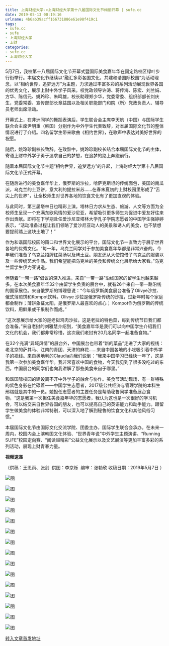 ```yaml
---
title: 上海财经大学->上海财经大学第十八届国际文化节绚丽开幕 | sufe.cc
date: 2019-05-13 00:19:16
urlname: 4b6ab39acff166731886e61e98f419c1
tags: 
- sufe.cc
- sufe
- 上海财经大学
- 上财
categories:
- sufe.cc
- 上海财经大学
---
```



5月7日，我校第十八届国际文化节开幕式暨国际美食嘉年华在国定路校区绿叶步行街举行。本届文化节继续以“融汇多彩各国文化，共建和谐国际校园”为活动理念，以“相约世界，追梦远方”为主题，力求通过丰富多彩的系列活动展现世界各国的优秀文化，展示上财中外学子风采。校党政领导许涛、蒋传海、陈宏、刘兰娟、方华、陈信元、姚玲珍、朱鸣雄，校长助理郑少华，党委常委、组织部部长刘庆生，党委常委、宣传部部长章益国以及相关职能部门和院（所）党政负责人、辅导员老师出席活动。

开幕式上，在非洲同学的舞蹈表演后，学生联合会主席李天航（中国）与国际学生联合会主席尹明重（韩国）分别作为中外学生代表致辞，对本届国际文化节的整体情况进行了介绍。四名留学生带来歌曲《相约世界》，在歌声中表达对美好世界的祝愿。

随后，姚玲珍副校长致辞。在致辞中，姚玲珍副校长结合本届国际文化节的主体，寄语上财中外学子勇于追求自己的梦想，在追梦的路上奔跑前行。

随着本届国际文化节主题“相约世界，追梦远方”的升起，上海财经大学第十八届国际文化节正式开幕。

在随后进行的美食嘉年华上，俄罗斯的沙拉，哈萨克斯坦的传统面包，美国的南瓜派，乌克兰的土豆饼，意大利的提拉米苏……在春末夏初的上财校园里形成了“舌尖上的世界”，让全校师生对世界各地的饮食文化有了更加直观的体验。

与此同时，第三届塔林日也精彩上演。塔林日力求从生态、旅游、人文等方面为全校师生呈现一个充满东欧风情的爱沙尼亚，希望吸引更多师生为促进中爱友好往来作出贡献。即将在下学期赴任爱沙尼亚塔林大学孔子学院志愿者的中国学生强婷婷表示，“活动准备过程让我们领略了爱沙尼亚动人的美景和诱人的美食，也不禁想要提前踏上这块土地了！”

作为和谐国际校园的窗口和世界文化展示的平台，国际文化节一直致力于展示世界各地的优秀文化。“每一年，乌克兰同学对于参加美食嘉年华都是非常兴奋的。今年我们准备了乌克兰招牌红菜汤以及烤土豆。朋友还从大使馆借了乌克兰的服装以及一些传统艺术作品。我们希望能把乌克兰的美食和传统文化展示给大家看。”乌克兰留学生伊力亚说道。

伴随着“一带一路”倡议的深入推进，来自“一带一路”沿线国家的留学生也越来越多。在本次美食嘉年华32个由留学生负责的展台中，就有26个来自一带一路沿线的国家展位。来自俄罗斯的博理思说：“今年俄罗斯美食展台准备了Olivye沙拉、俄式薄煎饼和Kompot饮料。Olivye 沙拉是俄罗斯传统的沙拉，过新年时每个家庭都会制作；薄饼象征太阳，是俄罗斯人最喜欢的点心； Kompot作为俄罗斯的传统饮料，用鲜果或干果制作而成。”  

“这次想展示给大家的是老挝鸡肉沙拉，这是老挝的特色菜，每到传统节日我们都会准备。”来自老挝的刘雅慧介绍到，“美食嘉年华是我们可以向中国学生介绍我们文化的机会，我们都非常珍惜，这次我们老挝有20几名同学一起准备食物。”

在32个充满“异域风情”的展台外，中国展台也带着“新的菜品”走进了大家的视线：老北京的萨其马、江南的青团、天津的麻花……来自中国各地的小吃吸引着中外学子的视线。来自奥地利的Claudia向我们说到：“我来中国学习已经快一年了，这是我第一次参加美食嘉年华。我非常喜欢中国的食物，今天我见到了很多没吃过的东西，中国展台的同学们也向我讲解了那些美食来自于哪里。”

和谐国际校园的建设离不开中外学子的融合与协作。美食节活动现场，有一群特殊的紫色身影在忙碌着——中国学生志愿者，2017级公共经济与管理学院的本科生邢熠就是其中的一员。她担任志愿者的主要任务是帮助秘鲁同学准备展台食物，“这是我第一次担任美食嘉年华的志愿者，我认为这也是一次很好的学习机会，可以结交来自世界各国的朋友，也可以提高自己的英语能力和动手能力。跟留学生做美食的体验非常特别，可以深入地了解到秘鲁的饮食文化和其他风俗习惯。”  

本届国际文化节由国际文化交流学院、团委主办，国际学生联合会承办。在未来一周内，校园内会上演韩国文化体验、“世界青年说”中外学生主题演讲、“Running SUFE”校园定向赛、“阅读越精彩”公益文化展示以及文艺展演等更加丰富多彩的系列活动，展现上财青春力量。

**视频速递**

（供稿：王思雨、张剑  供图：李京烁  编审：张勃欣 收稿日期：2019年5月7日 ）



![图](http://news.sufe.edu.cn/_upload/article/images/32/42/26f36dcc4f3a8273bd6edc4eeea3/69b43e08-7c7d-4634-8f8f-cbead9b6d816.jpg)

![图](http://news.sufe.edu.cn/_upload/article/images/32/42/26f36dcc4f3a8273bd6edc4eeea3/3a6d1218-c6b3-4ef6-96dd-0d8479857485.jpg)

![图](http://news.sufe.edu.cn/_upload/article/images/32/42/26f36dcc4f3a8273bd6edc4eeea3/47bc259c-0e96-4aa9-a611-ba015483f748.jpg)

![图](http://news.sufe.edu.cn/_upload/article/images/32/42/26f36dcc4f3a8273bd6edc4eeea3/7df004ee-b979-47b8-86bb-420be56c290f.jpg)

![图](http://news.sufe.edu.cn/_upload/article/images/32/42/26f36dcc4f3a8273bd6edc4eeea3/68c9e5f5-6513-43f3-bd00-23941ffaaca0.jpg)

![图](http://news.sufe.edu.cn/_upload/article/images/32/42/26f36dcc4f3a8273bd6edc4eeea3/6acaed87-5a6a-4e20-aa07-74386b6ee7a1.jpg)

![图](http://news.sufe.edu.cn/_upload/article/images/32/42/26f36dcc4f3a8273bd6edc4eeea3/1b07d88d-014f-4a35-8c47-b3c760e65b78.jpg)

![图](http://news.sufe.edu.cn/_upload/article/images/32/42/26f36dcc4f3a8273bd6edc4eeea3/0dd5b968-02de-495b-8636-722fc3f205e6.jpg)

![图](http://news.sufe.edu.cn/_upload/article/images/32/42/26f36dcc4f3a8273bd6edc4eeea3/02215794-3972-4970-b101-aafd005ddd65.jpg)

![图](http://news.sufe.edu.cn/_upload/article/images/32/42/26f36dcc4f3a8273bd6edc4eeea3/085164d5-61ff-4c96-b76a-ff83996bfc90.jpg)

![图](http://news.sufe.edu.cn/_upload/article/images/32/42/26f36dcc4f3a8273bd6edc4eeea3/c8ca961e-0def-459e-a4d4-a00fdb07e866.jpg)

![图](http://news.sufe.edu.cn/_upload/article/images/32/42/26f36dcc4f3a8273bd6edc4eeea3/3f2ab6ef-57da-458c-9033-37d805c56ca6.jpg)

![图](http://news.sufe.edu.cn/_upload/article/images/32/42/26f36dcc4f3a8273bd6edc4eeea3/bcbfcd16-6248-419f-91d7-e45b5f9073c7.jpg)

![图](http://news.sufe.edu.cn/_upload/article/images/32/42/26f36dcc4f3a8273bd6edc4eeea3/f6577aff-15c6-47a6-9b74-b93c93e6e9ee.jpg)

![图](http://news.sufe.edu.cn/_upload/article/images/32/42/26f36dcc4f3a8273bd6edc4eeea3/e5957af4-c1e4-4d67-8638-5ab3568e7cbb.jpg)

[转入文章首发地址](http://news.sufe.edu.cn/d4/44/c179a119876/page.htm)